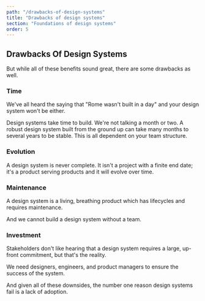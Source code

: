 ```yaml
---
path: "/drawbacks-of-design-systems"
title: "Drawbacks of design systems"
section: "Foundations of design systems"
order: 5
---
```


## Drawbacks Of Design Systems

But while all of these benefits sound great, there are some drawbacks as well.

### Time

We've all heard the saying that "Rome wasn't built in a day" and your design system won't be either.

Design systems take time to build. We're not talking a month or two. A robust design system built from the ground up can take many months to several years to be stable. This is all dependent on your team structure.

### Evolution

A design system is never complete. It isn't a project with a finite end date; it's a product serving products and it will evolve over time.

### Maintenance

A design system is a living, breathing product which has lifecycles and requires maintenance.

And we cannot build a design system without a team.

### Investment

Stakeholders don't like hearing that a design system requires a large, up-front commitment, but that's the reality.

We need designers, engineers, and product managers to ensure the success of the system.

And given all of these downsides, the number one reason design systems fail is a lack of adoption.

